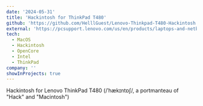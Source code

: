 ```yaml
---
date: '2024-05-31'
title: 'Hackintosh for ThinkPad T480'
github: 'https://github.com/HelllGuest/Lenovo-Thinkpad-T480-Hackintosh'
external: 'https://pcsupport.lenovo.com/us/en/products/laptops-and-netbooks/thinkpad-t-series-laptops/thinkpad-t480-type-20l5-20l6'
tech:
  - MacOS
  - Hackintosh
  - OpenCore
  - Intel
  - ThinkPad
company: ''
showInProjects: true
---
```


Hackintosh for Lenovo ThinkPad T480 (/ˈhækɪntɒʃ/, a portmanteau of "Hack" and "Macintosh")
